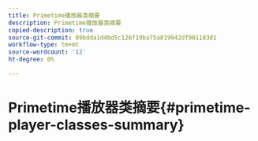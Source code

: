 ```yaml
---
title: Primetime播放器类摘要
description: Primetime播放器类摘要
copied-description: true
source-git-commit: 89bdda1d4bd5c126f19ba75a819942df901183d1
workflow-type: tm+mt
source-wordcount: '12'
ht-degree: 0%

---
```



# Primetime播放器类摘要{#primetime-player-classes-summary}
